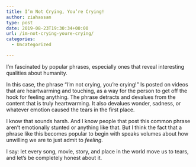 ```yaml
---
title: I’m Not Crying, You’re Crying!
author: ziahassan
type: post
date: 2019-08-23T19:30:34+00:00
url: /im-not-crying-youre-crying/
categories:
  - Uncategorized

---
```

I’m fascinated by popular phrases, especially ones that reveal interesting qualities about humanity. 

In this case, the phrase “I’m not crying, you’re crying!” Is posted on videos that are heartwarming and touching, as a way for the person to get off the hook for feeling anything. The phrase detracts and devalues from the content that is truly heartwarming. It also devalues wonder, sadness, or whatever emotion caused the tears in the first place.

I know that sounds harsh. And I know people that post this common phrase aren’t emotionally stunted or anything like that. But I think the fact that a phrase like this becomes popular to begin with speaks volumes about how unwilling we are to just admit to _feeling_. 

I say: let every song, movie, story, and place in the world move us to tears, and let’s be completely honest about it.